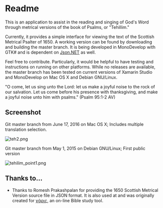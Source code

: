 # Readme #

This is an application to assist in the reading and singing of God's Word through metrical versions of the book of Psalms, or "Tehillim." 

Currently, it provides a simple interface for viewing the text of the Scottish Metrical Psalter of 1650. A working version can be found by downloading and building the master branch. It is being developed in MonoDevelop with GTK# and is dependent on [Json.NET](http://json.codeplex.com/) as well.

Feel free to contribute. Particularly, it would be helpful to have testing and instructions on running on other platforms. While no releases are available, the master branch has been tested on current versions of Xamarin Studio and MonoDevelop on Mac OS X and Debian GNU/Linux.

"O come, let us sing unto the Lord: let us make a joyful noise to the rock of our salvation.
Let us come before his presence with thanksgiving, and make a joyful noise unto him with psalms." (Psalm 95:1-2 AV)

## Screenshot ##

Git master branch from June 17, 2016 on Mac OS X; Includes multiple translation selection.

![teh2.png](http://i.imgur.com/zO7ZrDb.png)

Git master branch from May 1, 2015 on Debian GNU/Linux; First public version

![tehilim_point1.png](https://bitbucket.org/repo/MRE975/images/1798854757-tehilim_point1.png)



## Thanks to... ##
* Thanks to Romesh Prakashpalan for providing the 1650 Scottish Metrical Version source file in JSON format. It is also used at and was originally created for [χάρις](http://charisdevelopment.com/), an on-line Bible study tool.
